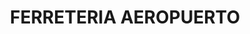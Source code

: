 ---
title: "FERRETERIA AEROPUERTO"
url: /emiliano-zapata/ferreteria-aeropuerto-avenida-fundadores/
shop: Eisenwaren
---